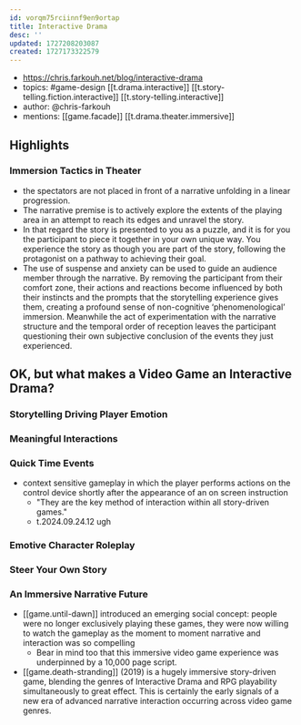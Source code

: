 ```yaml
---
id: vorqm75rciinnf9en9ortap
title: Interactive Drama
desc: ''
updated: 1727208203087
created: 1727173322579
---
```


- https://chris.farkouh.net/blog/interactive-drama
- topics: #game-design [[t.drama.interactive]]  [[t.story-telling.fiction.interactive]] [[t.story-telling.interactive]]
- author: @chris-farkouh
- mentions: [[game.facade]] [[t.drama.theater.immersive]]

## Highlights

### Immersion Tactics in Theater

- the spectators are not placed in front of a narrative unfolding in a linear progression.
- The narrative premise is to actively explore the extents of the playing area in an attempt to reach its edges and unravel the story.
- In that regard the story is presented to you as a puzzle, and it is for you the participant to piece it together in your own unique way. You experience the story as though you are part of the story, following the protagonist on a pathway to achieving their goal.
- The use of suspense and anxiety can be used to guide an audience member through the narrative. By removing the participant from their comfort zone, their actions and reactions become influenced by both their instincts and the prompts that the storytelling experience gives them, creating a profound sense of non-cognitive ‘phenomenological’ immersion. Meanwhile the act of experimentation with the narrative structure and the temporal order of reception leaves the participant questioning their own subjective conclusion of the events they just experienced.

## OK, but what makes a Video Game an Interactive Drama?

### Storytelling Driving Player Emotion


### Meaningful Interactions


### Quick Time Events

- context sensitive gameplay in which the player performs actions on the control device shortly after the appearance of an on screen instruction
  - "They are the key method of interaction within all story-driven games."
  - t.2024.09.24.12 ugh

### Emotive Character Roleplay

### Steer Your Own Story

### An Immersive Narrative Future

- [[game.until-dawn]] introduced an emerging social concept: people were no longer exclusively playing these games, they were now willing to watch the gameplay as the moment to moment narrative and interaction was so compelling
  - Bear in mind too that this immersive video game experience was underpinned by a 10,000 page script.
- [[game.death-stranding]] (2019) is a hugely immersive story-driven game, blending the genres of Interactive Drama and RPG playability simultaneously to great effect. This is certainly the early signals of a new era of advanced narrative interaction occurring across video game genres.